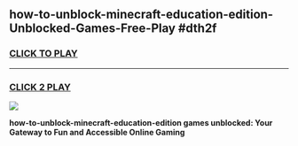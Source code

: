 
## how-to-unblock-minecraft-education-edition-Unblocked-Games-Free-Play #dth2f
<h3>
<a href="https://us.freeplayer.one?title=how-to-unblock-minecraft-education-edition&ref=9M">CLICK TO PLAY</a></h3>
<hr>

<h3>
<a href="https://us.freeplayer.one?title=how-to-unblock-minecraft-education-edition&ref=9M">CLICK 2 PLAY</a>
  
</h3>

<a href="https://us.freeplayer.one?title=how-to-unblock-minecraft-education-edition&ref=9M"><img src="https://clearcache.store/games.png"></a>


**how-to-unblock-minecraft-education-edition games unblocked: Your Gateway to Fun and Accessible Online Gaming**
